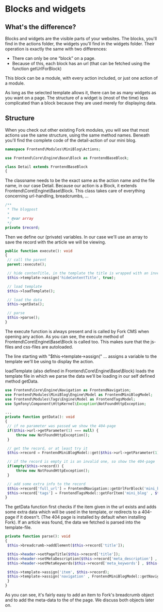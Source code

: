 # Blocks and widgets

## What's the difference?

Blocks and widgets are the visible parts of your websites. The blocks, you'll find in the actions folder, the widgets you'll find in the widgets folder. Their operation is exactly the same with two differences:

* There can only be one “block” on a page.
* Because of this, each block has an url (that can be fetched using the function getUrlForBlock)

This block can be a module, with every action included, or just one action of a module.

As long as the selected template allows it, there can be as many widgets as you want on a page. The structure of a widget is (most of the time) less complicated than a block because they are used merely for displaying data.

## Structure

When you check out other existing Fork modules, you will see that most actions use the same structure, using the same method names. Beneath you'll find the complete code of the detail-action of our mini blog.

```php
namespace Frontend\Modules\MiniBlog\Actions;

use Frontend\Core\Engine\Base\Block as FrontendBaseBlock;

class Detail extends FrontendBaseBlock
{
```

The classname needs to be the exact same as the action name and the file name, in our case Detail. Because our action is a Block, it extends Frontend\Core\Engine\Base\Block. This class takes care of everything concerning url-handling, breadcrumbs, ...

```php
/** 
 * The blogpost 
 * 
 * @var array 
 */ 
private $record; 
```

Then we define our (private) variables. In our case we'll use an array to save the record with the article we will be viewing.

```php
public function execute(): void
{
 // call the parent 
 parent::execute();

 // hide contenTitle, in the template the title is wrapped with an inverse-option
 $this->template->assign('hideContentTitle', true); 

 // load template 
 $this->loadTemplate(); 

 // load the data 
 $this->getData(); 

 // parse 
 $this->parse(); 
}
```

The execute function is always present and is called by Fork CMS when opening any action. As you can see, the execute method of Frontend\Core\Engine\Base\Block is called too. This makes sure that the js-files and css-files are autoloaded.

The line starting with "$this->template->assign(" ... assigns a variable to the template we'll be using to display the action.

loadTemplate (also defined in Frontend\Core\Engine\Base\Block) loads the template file in which we parse the data we'll be loading in our self defined method getData.

```php
use Frontend\Core\Engine\Navigation as FrontendNavigation;
use Frontend\Modules\MiniBlog\Engine\Model as FrontendMiniBlogModel;
use Frontend\Modules\Tags\Engine\Model as FrontendTagsModel;
use Symfony\Component\HttpKernel\Exception\NotFoundHttpException;

...
private function getData(): void
{
 // if no parameter was passed we show the 404-page
 if($this->url->getParameter(1) === null) {
     throw new NotFoundHttpException();
 }

 // get the record, or at least try it
 $this->record = FrontendMiniBlogModel::get($this->url->getParameter(1));

 // if the record is empty it is an invalid one, so show the 404-page
 if(empty($this->record)) {
     throw new NotFoundHttpException();
 }

 // add some extra info to the record
 $this->record['full_url'] = FrontendNavigation::getUrlForBlock('mini_blog' , 'detail') . '/' . $this->record['url'];
 $this->record['tags'] = FrontendTagsModel::getForItem('mini_blog' , $this->record['id']);
} 
```

The getData function first checks if the item given in the url exists and adds some extra data which will be used in the template, or redirects to a 404-page if it doesn't. (The 404 page is installed by default when installing Fork).
If an article was found, the data we fetched is parsed into the template-file.

```php
private function parse(): void
{
 $this->breadcrumb->addElement($this->record['title']);

 $this->header->setPageTitle($this->record['title']);
 $this->header->setMetaDescription($this->record['meta_description'] , $this->record['meta_description_overwrite']);
 $this->header->setMetaKeywords($this->record['meta_keywords'] , $this->record['meta_keywords_overwrite']);

 $this->template->assign('item', $this->record);
 $this->template->assign('navigation' , FrontendMiniBlogModel::getNavigation($this->record['id']));
 }
}
```

As you can see, it's fairly easy to add an item to Fork's breadcrumb object and to add the meta-data to the <head> of the page. We discuss both objects later on.
